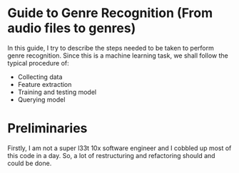 # Guide to Genre Recognition (From audio files to genres)

In this guide, I try to describe the steps needed to be taken to perform genre recognition.
Since this is a machine learning task, we shall follow the typical procedure of:

  * Collecting data
  * Feature extraction
  * Training and testing model
  * Querying model

# Preliminaries

Firstly, I am not a super l33t 10x software engineer and I cobbled up most of this code in a day.
So, a lot of restructuring and refactoring should and could be done. 
